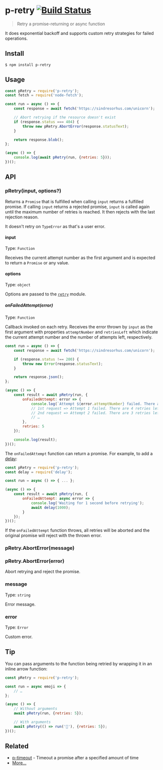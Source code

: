 # p-retry [![Build Status](https://travis-ci.org/sindresorhus/p-retry.svg?branch=master)](https://travis-ci.org/sindresorhus/p-retry)

> Retry a promise-returning or async function

It does exponential backoff and supports custom retry strategies for failed operations.


## Install

```
$ npm install p-retry
```


## Usage

```js
const pRetry = require('p-retry');
const fetch = require('node-fetch');

const run = async () => {
	const response = await fetch('https://sindresorhus.com/unicorn');

	// Abort retrying if the resource doesn't exist
	if (response.status === 404) {
		throw new pRetry.AbortError(response.statusText);
	}

	return response.blob();
};

(async () => {
	console.log(await pRetry(run, {retries: 5}));
})();
```

## API

### pRetry(input, options?)

Returns a `Promise` that is fulfilled when calling `input` returns a fulfilled promise. If calling `input` returns a rejected promise, `input` is called again until the maximum number of retries is reached. It then rejects with the last rejection reason.

It doesn't retry on `TypeError` as that's a user error.

#### input

Type: `Function`

Receives the current attempt number as the first argument and is expected to return a `Promise` or any value.

#### options

Type: `object`

Options are passed to the [`retry`](https://github.com/tim-kos/node-retry#retryoperationoptions) module.

##### onFailedAttempt(error)

Type: `Function`

Callback invoked on each retry. Receives the error thrown by `input` as the first argument with properties `attemptNumber` and `retriesLeft` which indicate the current attempt number and the number of attempts left, respectively.

```js
const run = async () => {
	const response = await fetch('https://sindresorhus.com/unicorn');

	if (response.status !== 200) {
		throw new Error(response.statusText);
	}

	return response.json();
};

(async () => {
	const result = await pRetry(run, {
		onFailedAttempt: error => {
			console.log(`Attempt ${error.attemptNumber} failed. There are ${error.retriesLeft} retries left.`);
			// 1st request => Attempt 1 failed. There are 4 retries left.
			// 2nd request => Attempt 2 failed. There are 3 retries left.
			// …
		},
		retries: 5
	});

	console.log(result);
})();
```

The `onFailedAttempt` function can return a promise. For example, to add a [delay](https://github.com/sindresorhus/delay):

```js
const pRetry = require('p-retry');
const delay = require('delay');

const run = async () => { ... };

(async () => {
	const result = await pRetry(run, {
		onFailedAttempt: async error => {
			console.log('Waiting for 1 second before retrying');
			await delay(1000);
		}
	});
})();
```

If the `onFailedAttempt` function throws, all retries will be aborted and the original promise will reject with the thrown error.

### pRetry.AbortError(message)
### pRetry.AbortError(error)

Abort retrying and reject the promise.

### message

Type: `string`

Error message.

### error

Type: `Error`

Custom error.


## Tip

You can pass arguments to the function being retried by wrapping it in an inline arrow function:

```js
const pRetry = require('p-retry');

const run = async emoji => {
	// …
};

(async () => {
	// Without arguments
	await pRetry(run, {retries: 5});

	// With arguments
	await pRetry(() => run('🦄'), {retries: 5});
})();
```


## Related

- [p-timeout](https://github.com/sindresorhus/p-timeout) - Timeout a promise after a specified amount of time
- [More…](https://github.com/sindresorhus/promise-fun)

